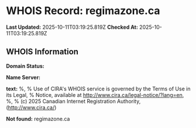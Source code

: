 # WHOIS Record: regimazone.ca

**Last Updated:** 2025-10-11T03:19:25.819Z
**Checked At:** 2025-10-11T03:19:25.819Z

## WHOIS Information

**Domain Status:** 

**Name Server:** 

**text:** %, % Use of CIRA's WHOIS service is governed by the Terms of Use in its Legal, % Notice, available at http://www.cira.ca/legal-notice/?lang=en, %, % (c) 2025 Canadian Internet Registration Authority, (http://www.cira.ca/)

**Not found:** regimazone.ca

